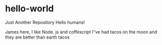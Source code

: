 # hello-world
Just Another Repository
Hello humans!

James here, I like Node. js and coffescript
I"ve had tacos on the moon and they are better than earth tacos
